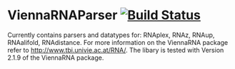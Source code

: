 ViennaRNAParser    [![Build Status](https://travis-ci.org/eggzilla/ViennaRNAParser.svg)](https://travis-ci.org/eggzilla/ViennaRNAParser)
=============

Currently contains parsers and datatypes for: RNAplex, RNAz, RNAup, RNAalifold, RNAdistance.
For more information on the ViennaRNA package refer to <http://www.tbi.univie.ac.at/RNA/>. 
The libary is tested with Version 2.1.9 of the ViennaRNA package.
